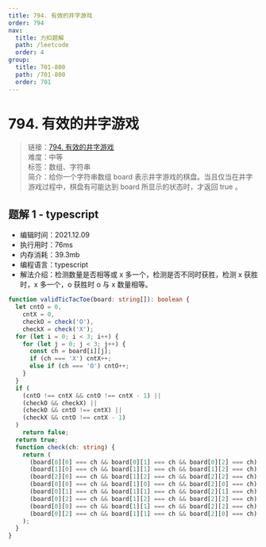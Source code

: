 ```yaml
---
title: 794. 有效的井字游戏
order: 794
nav:
  title: 力扣题解
  path: /leetcode
  order: 4
group:
  title: 701-800
  path: /701-800
  order: 701
---
```


# 794. 有效的井字游戏

> 链接：[794. 有效的井字游戏](https://leetcode-cn.com/problems/valid-tic-tac-toe-state/)  
> 难度：中等  
> 标签：数组、字符串  
> 简介：给你一个字符串数组 board 表示井字游戏的棋盘。当且仅当在井字游戏过程中，棋盘有可能达到 board 所显示的状态时，才返回 true 。

## 题解 1 - typescript

- 编辑时间：2021.12.09
- 执行用时：76ms
- 内存消耗：39.3mb
- 编程语言：typescript
- 解法介绍：检测数量是否相等或 x 多一个，检测是否不同时获胜，检测 x 获胜时，x 多一个，o 获胜时 o 与 x 数量相等。

```typescript
function validTicTacToe(board: string[]): boolean {
  let cntO = 0,
    cntX = 0,
    checkO = check('O'),
    checkX = check('X');
  for (let i = 0; i < 3; i++) {
    for (let j = 0; j < 3; j++) {
      const ch = board[i][j];
      if (ch === 'X') cntX++;
      else if (ch === 'O') cntO++;
    }
  }
  if (
    (cntO !== cntX && cntO !== cntX - 1) ||
    (checkO && checkX) ||
    (checkO && cntO !== cntX) ||
    (checkX && cntO !== cntX - 1)
  )
    return false;
  return true;
  function check(ch: string) {
    return (
      (board[0][0] === ch && board[0][1] === ch && board[0][2] === ch) ||
      (board[1][0] === ch && board[1][1] === ch && board[1][2] === ch) ||
      (board[2][0] === ch && board[1][2] === ch && board[2][2] === ch) ||
      (board[0][0] === ch && board[1][0] === ch && board[2][0] === ch) ||
      (board[0][1] === ch && board[1][1] === ch && board[2][1] === ch) ||
      (board[0][2] === ch && board[1][2] === ch && board[2][2] === ch) ||
      (board[0][0] === ch && board[1][1] === ch && board[2][2] === ch) ||
      (board[0][2] === ch && board[1][1] === ch && board[2][0] === ch)
    );
  }
}
```
